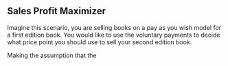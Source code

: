 ## Sales Profit Maximizer

Imagine this scenario, you are selling books on a pay as you wish model for a first edition book. You
would like to use the voluntary payments to decide what price point you should use to sell your second
edition book.

Making the assumption that the 